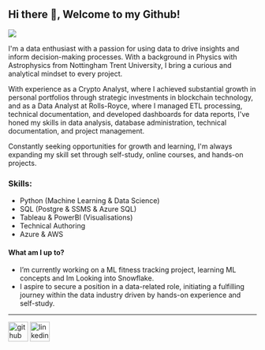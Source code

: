 ## Hi there 👋, Welcome to my Github!
![](https://media.licdn.com/dms/image/D4E16AQFANr7mRT6IFg/profile-displaybackgroundimage-shrink_350_1400/0/1707704329960?e=1714608000&v=beta&t=HdqxuhzPeA6RR_hooRxPerutMKsqZ40ogdODwAvNcN4)

I'm a data enthusiast with a passion for using data to drive insights and inform decision-making processes. With a background in Physics with Astrophysics from Nottingham Trent University, I bring a curious and analytical mindset to every project.

With experience as a Crypto Analyst, where I achieved substantial growth in personal portfolios through strategic investments in blockchain technology, and as a Data Analyst at Rolls-Royce, where I managed ETL processing, technical documentation, and developed dashboards for data reports, I've honed my skills in data analysis, database administration, technical documentation, and project management. 

Constantly seeking opportunities for growth and learning, I'm always expanding my skill set through self-study, online courses, and hands-on projects.

### Skills: 
- Python (Machine Learning & Data Science)
- SQL (Postgre & SSMS & Azure SQL)
- Tableau & PowerBI (Visualisations)
- Technical Authoring
- Azure & AWS

#### What am I up to?
- I’m currently working on a ML fitness tracking project, learning ML concepts and Im Looking into Snowflake.
- I aspire to secure a position in a data-related role, initiating a fulfilling journey within the data industry driven by hands-on experience and self-study.  
--------------------------------------------------------------------------------------------------------------------------------------------





[<img src='https://cdn.jsdelivr.net/npm/simple-icons@3.0.1/icons/github.svg' alt='github' height='40'>](https://github.com/nadeemdin)  [<img src='https://cdn.jsdelivr.net/npm/simple-icons@3.0.1/icons/linkedin.svg' alt='linkedin' height='40'>](https://www.linkedin.com/in/nadeemdin/)  


